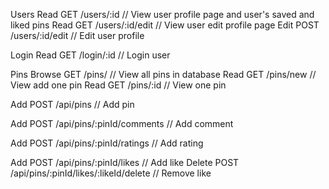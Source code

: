 Users
Read    GET   /users/:id                                // View user profile page and user's saved and liked pins
Read    GET   /users/:id/edit                           // View user edit profile page
Edit    POST  /users/:id/edit                           // Edit user profile 

Login
Read    GET   /login/:id                                // Login user     

Pins
Browse  GET   /pins/                                    // View all pins in database
Read	  GET	  /pins/new		                              // View add one pin
Read    GET   /pins/:id                                 // View one pin

Add     POST  /api/pins                                 // Add pin

Add     POST  /api/pins/:pinId/comments                 // Add comment

Add     POST  /api/pins/:pinId/ratings                  // Add rating

Add     POST  /api/pins/:pinId/likes                    // Add like
Delete  POST  /api/pins/:pinId/likes/:likeId/delete     // Remove like
